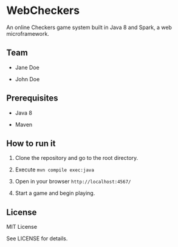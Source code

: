 # WebCheckers

An online Checkers game system built in Java 8 and Spark, a web
microframework.


## Team

- Jane Doe

- John Doe


## Prerequisites

- Java 8

- Maven


## How to run it

1. Clone the repository and go to the root directory.

2. Execute `mvn compile exec:java`

3. Open in your browser `http://localhost:4567/`

4. Start a game and begin playing.


## License

MIT License

See LICENSE for details.
